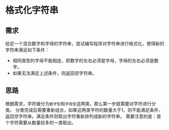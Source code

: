 # 格式化字符串
## 需求
给定一个混合数字和字母的字符串，尝试编写程序对字符串进行格式化，使得新的字符串满足如下条件：
* 相同类型的字母不能相连，即数字的左右必须是字母，字母的左右必须是数字。
* 如果无法满足上述条件，则返回空字符串。

## 思路
根据需求，字符被分为`数字型`和`字母型`这两类，那么第一步就需要对字符进行分类。
分类完成后需要重新组合，如果这两类字符的数量大于1，则不能满足条件，返回空字符串。满足条件则取出字符重新排列成新的字符串。
需要注意的是：首个字符需要从数量较多的一类取出。